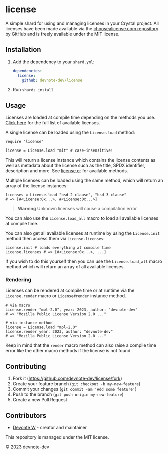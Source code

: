 # license

A simple shard for using and managing licenses in your Crystal project. All licenses have been made available via the [choosealicense.com repository](https://github.com/github/choosealicense.com) by GitHub and is freely available under the MIT license.

## Installation

1. Add the dependency to your `shard.yml`:

   ```yaml
   dependencies:
     license:
       github: devnote-dev/license
   ```

2. Run `shards install`

## Usage

Licenses are loaded at compile time depending on the methods you use. [Click here](/src/licenses/) for the full list of available licenses.

A single license can be loaded using the `License.load` method:

```crystal
require "license"

license = License.load "mit" # case-insensitive!
```

This will return a license instance which contains the license contents as well as metadata about the license such as the title, SPDX identifier, description and more. See [license.cr](/src/license.cr) for available methods.

Multiple licenses can be loaded using the same method, which will return an array of the license instances:

```crystal
licenses = License.load "bsd-2-clause", "bsd-3-clause"
# => [#<License:0x...>, #<License:0x...>]
```

> **Warning**
> Unknown licenses will cause a compilation error.

You can also use the `License.load_all` macro to load all available licenses at compile time.

You can also get all available licenses at runtime by using the `License.init` method then access them via `License.licenses`:

```crystal
License.init # loads everything at compile time
License.licenses # => [#<License:0x...>, ...]
```

If you wish to do this yourself then you can use the `License.load_all` macro method which will return an array of all available licenses.

### Rendering

Licenses can be rendered at compile time or at runtime via the `License.render` macro or `License#render` instance method.

```crystal
# via macro
License.render "mpl-2.0", year: 2023, author: "devnote-dev"
# => "Mozilla Public License Version 2.0 ..."

# via instance method
license = License.load "mpl-2.0"
license.render year: 2023, author: "devnote-dev"
# => "Mozilla Public License Version 2.0 ..."
```

Keep in mind that the `render` macro method can also raise a compile time error like the other macro methods if the license is not found.

## Contributing

1. Fork it (<https://github.com/devnote-dev/license/fork>)
2. Create your feature branch (`git checkout -b my-new-feature`)
3. Commit your changes (`git commit -am 'Add some feature'`)
4. Push to the branch (`git push origin my-new-feature`)
5. Create a new Pull Request

## Contributors

- [Devonte W](https://github.com/devnote-dev) - creator and maintainer

This repository is managed under the MIT license.

© 2023 devnote-dev
